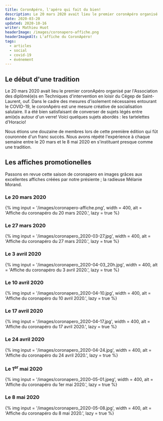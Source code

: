 ```yaml
---
title: CoronApéro, l'apéro qui fait du bien!
description: Le 20 mars 2020 avait lieu le premier coronApéro organisé par l'Association des diplômé(e)s en Techniques d'intervention en loisir du Cégep de Saint-Laurent.
date: 2020-03-20
updated: 2020-10-16
writer: Mathieu Huot
headerImage: /images/coronapero-affiche.png
headerImageAlt: L'affiche du CoronApéro!
tags:
  - articles
  - social
  - covid-19
  - événement
---
```

## Le début d'une tradition
Le 20 mars 2020 avait lieu le premier coronApéro organisé par l'Association des diplômé(e)s en Techniques d'intervention en loisir du Cégep de Saint-Laurent, ouf. Dans le cadre des mesures 
d'isolement nécessaires entourant le COVID-19, le coronApéro est une mesure créative de socialisation salutaire. Il a été bien satisfaisant de converser de sujets légés entre ami(e)s autour d'un verre! Voici quelques sujets abordés : les tartelettes d'Horacio!

Nous étions une douzaine de membres lors de cette première édition qui fût couronnée d'un franc succès. Nous avons répété l'expérience à chaque semaine entre le 20 mars et le 8 mai 2020 en s'instituant presque comme une tradition.

## Les affiches promotionelles
Passons en revue cette saison de coronapero en images grâces aux excellentes affiches créées par notre présiente ; la radieuse Mélanie Morand.

### Le 20 mars 2020

{% img
input = '/images/coronapero-affiche.png',
width = 400,
alt = 'Affiche du coronapéro du 20 mars 2020.',
lazy = true
%}

### Le 27 mars 2020

{% img
input = '/images/coronapero_2020-03-27.jpg',
width = 400,
alt = 'Affiche du coronapéro du 27 mars 2020.',
lazy = true
%}

### Le 3 avril 2020

{% img
input = '/images/coronapero_2020-04-03_20h.jpg',
width = 400,
alt = 'Affiche du coronapéro du 3 avril 2020.',
lazy = true
%}

### Le 10 avril 2020

{% img
input = '/images/coronapero_2020-04-10.jpg',
width = 400,
alt = 'Affiche du coronapéro du 10 avril 2020.',
lazy = true
%}

### Le 17 avril 2020

{% img
input = '/images/coronapero_2020-04-17.jpg',
width = 400,
alt = 'Affiche du coronapéro du 17 avril 2020.',
lazy = true
%}

### Le 24 avril 2020

{% img
input = '/images/coronapero_2020-04-24.jpg',
width = 400,
alt = 'Affiche du coronapéro du 24 avril 2020.',
lazy = true
%}

<h3>Le 1<sup>er</sup> mai 2020</h3>

{% img
input = '/images/coronapero_2020-05-01.jpeg',
width = 400,
alt = 'Affiche du coronapéro du 1er mai 2020.',
lazy = true
%}

### Le 8 mai 2020

{% img
input = '/images/coronapero_2020-05-08.jpg',
width = 400,
alt = 'Affiche du coronapéro du 8 mai 2020.',
lazy = true
%}